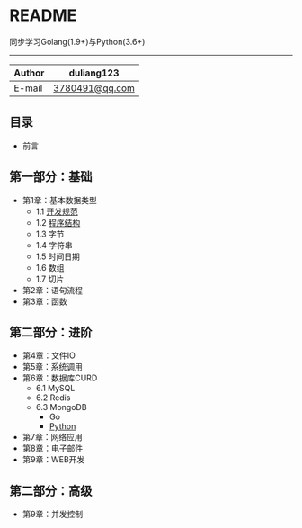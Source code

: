 README
===========================
同步学习Golang(1.9+)与Python(3.6+)

****
|Author|duliang123|
|---|---
|E-mail|3780491@qq.com


## 目录
* 前言

## 第一部分：基础
* 第1章：基本数据类型
    * 1.1 [开发规范](book/1.1.md)
    * 1.2 [程序结构](book/1.2.md)
    * 1.3 字节
    * 1.4 字符串
    * 1.5 时间日期
    * 1.6 数组
    * 1.7 切片
* 第2章：语句流程
* 第3章：函数
## 第二部分：进阶
* 第4章：文件IO
* 第5章：系统调用
* 第6章：数据库CURD
    * 6.1 MySQL
    * 6.2 Redis
    * 6.3 MongoDB
        * Go
        * [Python](book/6.3.2.py)
* 第7章：网络应用
* 第8章：电子邮件
* 第9章：WEB开发
## 第二部分：高级
* 第9章：并发控制
